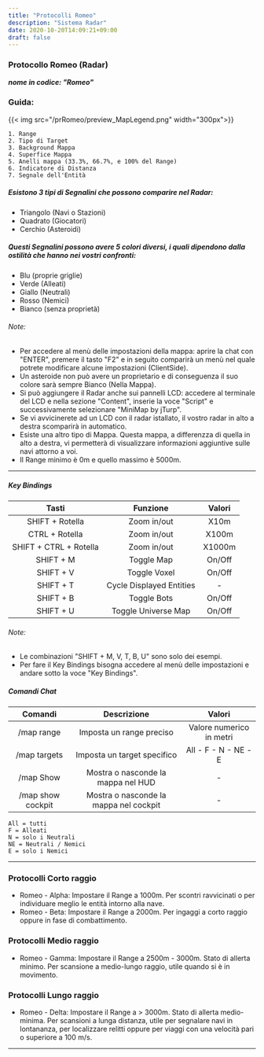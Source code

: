 ```yaml
---
title: "Protocolli Romeo"
description: "Sistema Radar"
date: 2020-10-20T14:09:21+09:00
draft: false
---
```


### Protocollo Romeo (Radar)


***nome in codice: "Romeo"***

### Guida:

{{< img src="/prRomeo/preview_MapLegend.png" width="300px">}} 

    1. Range
    2. Tipo di Target
    3. Background Mappa
    4. Superfice Mappa
    5. Anelli mappa (33.3%, 66.7%, e 100% del Range)
    6. Indicatore di Distanza
    7. Segnale dell'Entità

##### Esistono 3 tipi di Segnalini che possono comparire nel Radar:

- Triangolo (Navi o Stazioni)
- Quadrato (Giocatori)
- Cerchio (Asteroidi)

##### Questi Segnalini possono avere 5 colori diversi, i quali dipendono dalla ostilità che hanno nei vostri confronti:

- Blu  (proprie griglie)
- Verde (Alleati)
- Giallo (Neutrali)
- Rosso (Nemici)
- Bianco (senza proprietà)

###### Note:

- Per accedere al menù delle impostazioni della mappa: aprire la chat con "ENTER", premere il tasto "F2" e in seguito comparirà un menù nel quale potrete modificare alcune impostazioni (ClientSide).
- Un asteroide non può avere un proprietario e di conseguenza il suo colore sarà sempre Bianco (Nella Mappa).
- Si può aggiungere il Radar anche sui pannelli LCD: accedere al terminale del LCD e nella sezione "Content", inserie la voce "Script" e successivamente selezionare "MiniMap by jTurp".
- Se vi avvicinerete ad un LCD con il radar istallato, il vostro radar in alto a destra scomparirà in automatico.
- Esiste una altro tipo di Mappa. Questa mappa, a differenzza di quella in alto a destra, vi permetterà di visualizzare informazioni aggiuntive sulle navi attorno a voi.
- Il Range minimo è 0m e quello massimo è 5000m.

***

##### Key Bindings

| Tasti     				| Funzione 			 			|	Valori		|
|		:----:				|			:----:				|	:----:		|
|	SHIFT + Rotella			|	Zoom in/out					|	X10m		|		
|	CTRL + Rotella			|	Zoom in/out					|	X100m		|		
|	SHIFT + CTRL + Rotella	|	Zoom in/out					|	X1000m		|		
|	SHIFT + M				|	Toggle Map					|	On/Off		|	
|	SHIFT + V				|	Toggle Voxel				|	On/Off		|
|	SHIFT + T				|	Cycle Displayed Entities	|	-			|	
|	SHIFT + B				|	Toggle Bots					|	On/Off		|
|	SHIFT + U				|	Toggle Universe Map			|	On/Off		|

###### Note:

- Le combinazioni "SHIFT + M, V, T, B, U" sono solo dei esempi.
- Per fare il Key Bindings bisogna accedere al menù delle impostazioni e andare sotto la voce "Key Bindings".



##### Comandi Chat

| Comandi    				| Descrizione 			 					|	Valori						|
|		:----:				|			:----:							|	:----:						|	
|	/map range <valore>		|	Imposta un range preciso				|	Valore numerico in metri	|		
|	/map targets <valore>	|	Imposta un target specifico				|	All - F - N - NE - E		|	
|	/map Show				|	Mostra o nasconde la mappa nel HUD		|				-				|
|	/map show cockpit		|	Mostra o nasconde la mappa nel cockpit	|				-				|

	All = tutti
	F = Alleati
	N = solo i Neutrali
	NE = Neutrali / Nemici
	E = solo i Nemici
	
***

### Protocolli Corto raggio

- Romeo - Alpha: Impostare il Range a 1000m. Per scontri ravvicinati o per individuare meglio le entità intorno alla nave.
- Romeo - Beta: Impostare il Range a 2000m. Per ingaggi a corto raggio oppure in fase di combattimento.

### Protocolli Medio raggio

- Romeo - Gamma: Impostare il Range a 2500m - 3000m. Stato di allerta minimo. Per scansione a medio-lungo raggio, utile quando si è in movimento.

### Protocolli Lungo raggio

- Romeo - Delta: Impostare il Range a > 3000m. Stato di allerta medio-minima. Per scansioni a lunga distanza, utile per segnalare navi in lontananza, per localizzare relitti oppure per viaggi con una velocità pari o superiore a 100 m/s.

***
